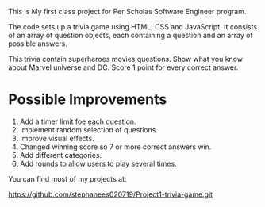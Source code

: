 This is My first class project for Per Scholas Software Engineer program.

The code sets up a trivia game using HTML, CSS and JavaScript.
It consists of an array of question objects, each containing a question and an array of possible answers.

This trivia contain superheroes movies questions.
Show what you know about Marvel universe and DC. Score 1 point for every correct answer.

# Possible Improvements  

1. Add a timer limit foe each question.
2. Implement random selection of questions.
3. Improve visual effects.
4. Changed winning score so  7 or more correct answers win.
5. Add different categories.
6. Add rounds to allow users to play several times.

You can find most of my projects at:

https://github.com/stephanees020719/Project1-trivia-game.git
